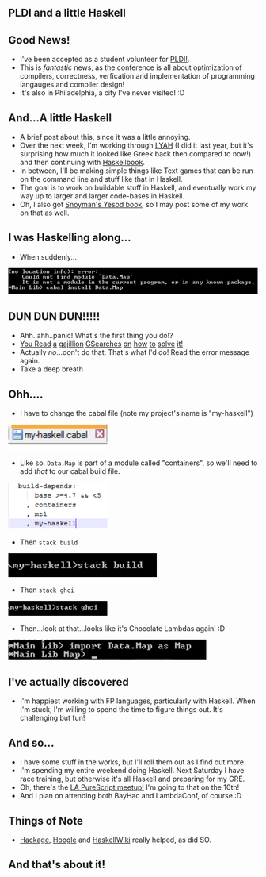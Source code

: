 ## PLDI and a little Haskell

## Good News!

- I've been accepted as a student volunteer for [PLDI!](https://pldi18.sigplan.org/).
- This is *fantastic* news, as the conference is all about optimization of compilers, correctness, verfication
  and implementation of programming langauges and compiler design!
- It's also in Philadelphia, a city I've never visited! :D

## And...A little Haskell
- A brief post about this, since it was a little annoying.
- Over the next week, I'm working through [LYAH](http://learnyouahaskell.com/chapters) (I did it last year, but it's surprising how much it looked
  like Greek back then compared to now!) and then continuing with [Haskellbook](http://haskellbook.com/).
- In between, I'll be making simple things like Text games that can be run on the command line and stuff like that in Haskell.
- The goal is to work on buildable stuff in Haskell, and eventually work my way up to larger and larger code-bases in Haskell.
- Oh, I also got [Snoyman's Yesod book](https://www.amazon.com/Developing-Web-Applications-Haskell-Yesod/dp/1449316972), so I may post some of my work on that as well. 

## I was Haskelling along...
- When suddenly...

<img src="/images/Mods_Hask/m_002.png" width="600">

## DUN DUN DUN!!!!!

- Ahh..ahh..panic! What's the first thing you do!?
- [You ](https://groups.google.com/forum/#!topic/leksah/GTorsYE4E2M)[Read](https://www.haskell.org/cabal/FAQ.html) [a](https://www.reddit.com/r/haskell/comments/54caag/help_understanding_hidden_modules/) [gajillion](https://www.reddit.com/r/haskell/comments/3v490e/could_not_find_module_datatext/) [GSearches](https://stackoverflow.com/questions/39683998/could-not-find-module-data-map) [on](https://downloads.haskell.org/~ghc/master/users-guide/packages.html) [how](https://stackoverflow.com/questions/31593438/how-can-packages-be-unhidden-when-using-only-stack) [to](https://stackoverflow.com/questions/39683998/could-not-find-module-data-map) [solve](https://stackoverflow.com/questions/46534212/can-not-find-module-after-installing-it) [it]()[!](https://stackoverflow.com/questions/16565880/where-can-i-find-a-complete-list-of-the-haskell-modules)
- Actually *no*...don't do that. That's what I'd do! Read the error message again.
- Take a deep breath


## Ohh....
- I have to change the cabal file (note my project's name is "my-haskell")

<img src="/images/Mods_Hask/m_003.png" width="200">

- Like so. ```Data.Map``` is part of a module called "containers", so we'll need to add *that* to our cabal build file.

<img src="/images/Mods_Hask/m_001.png" width="200">

- Then ```stack build```

<img src="/images/Mods_Hask/m_004.png" width="300">

- Then ```stack ghci```

<img src="/images/Mods_Hask/m_005.png" width="200">

- Then...look at that...looks like it's Chocolate Lambdas again! :D

<img src="/images/Mods_Hask/m_006.png" width="400">

## I've actually discovered
- I'm happiest working with FP languages, particularly with Haskell. 
  When I'm stuck, I'm willing to spend the time to figure things out. It's challenging but fun!
  
## And so...
- I have some stuff in the works, but I'll roll them out as I find out more.
- I'm spending my entire weekend doing Haskell. Next Saturday I have race training, but otherwise it's all Haskell 
  and preparing for my GRE. 
- Oh, there's the [LA PureScript meetup!](https://www.meetup.com/LA-PureScript/events/249209149/) I'm going to that on the 10th!
- And I plan on attending both BayHac and LambdaConf, of course :D

## Things of Note
- [Hackage](https://hackage.haskell.org/package/containers-0.5.11.0/docs/Data-Map-Strict.html), [Hoogle](https://www.haskell.org/hoogle/?hoogle=nub) and [HaskellWiki](https://wiki.haskell.org/Haskell) really helped, as did SO.

## And that's about it!




